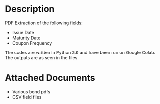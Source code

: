 # Description  
PDF Extraction of the following fields:  
- Issue Date
- Maturity Date
- Coupon Frequency    

The codes are written in Python 3.6 and have been run on Google Colab. The outputs are as seen in the files.

# Attached Documents  
- Various bond pdfs 
- CSV field files

